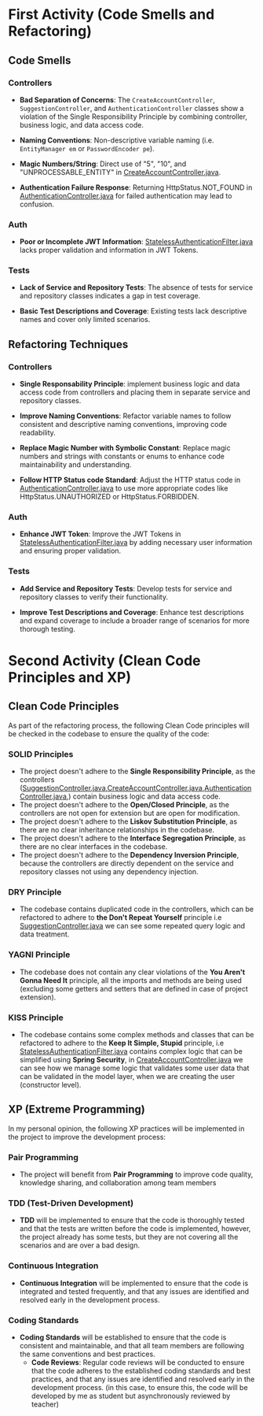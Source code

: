
# First Activity (Code Smells and Refactoring)

## Code Smells

### Controllers
- **Bad Separation of Concerns**: The `CreateAccountController`, `SuggestionController`, and `AuthenticationController` classes show a violation of the Single Responsibility Principle by combining controller, business logic, and data access code.

- **Naming Conventions**: Non-descriptive variable naming (i.e. `EntityManager em` or `PasswordEncoder pe`).

- **Magic Numbers/String**: Direct use of "5", "10", and "UNPROCESSABLE_ENTITY" in [CreateAccountController.java](src%2Fmain%2Fjava%2Foutout%2Fcontroller%2FCreateAccountController.java).

- **Authentication Failure Response**: Returning HttpStatus.NOT_FOUND in [AuthenticationController.java](src%2Fmain%2Fjava%2Foutout%2Fcontroller%2FAuthenticationController.java) for failed authentication may lead to confusion.

### Auth
- **Poor or Incomplete JWT Information**: [StatelessAuthenticationFilter.java](src%2Fmain%2Fjava%2Foutout%2Fsecurity%2FStatelessAuthenticationFilter.java) lacks proper validation and information in JWT Tokens.

### Tests
- **Lack of Service and Repository Tests**: The absence of tests for service and repository classes indicates a gap in test coverage.

- **Basic Test Descriptions and Coverage**: Existing tests lack descriptive names and cover only limited scenarios.

## Refactoring Techniques 

### Controllers
- **Single Responsability Principle**: implement business logic and data access code from controllers and placing them in separate service and repository classes.

- **Improve Naming Conventions**: Refactor variable names to follow consistent and descriptive naming conventions, improving code readability.

- **Replace Magic Number with Symbolic Constant**: Replace magic numbers and strings with constants or enums to enhance code maintainability and understanding.

- **Follow HTTP Status code Standard**: Adjust the HTTP status code in [AuthenticationController.java](src%2Fmain%2Fjava%2Foutout%2Fcontroller%2FAuthenticationController.java) to use more appropriate codes like HttpStatus.UNAUTHORIZED or HttpStatus.FORBIDDEN.

### Auth
- **Enhance JWT Token**: Improve the JWT Tokens in [StatelessAuthenticationFilter.java](src%2Fmain%2Fjava%2Foutout%2Fsecurity%2FStatelessAuthenticationFilter.java) by adding necessary user information and ensuring proper validation.

### Tests
- **Add Service and Repository Tests**: Develop tests for service and repository classes to verify their functionality.

- **Improve Test Descriptions and Coverage**: Enhance test descriptions and expand coverage to include a broader range of scenarios for more thorough testing.

# Second Activity (Clean Code Principles and XP)

## Clean Code Principles

As part of the refactoring process, the following Clean Code principles will be checked in the codebase to ensure the quality of the code:

### SOLID Principles
- The project doesn't adhere to the **Single Responsibility Principle**, as the controllers ([SuggestionController.java](src%2Fmain%2Fjava%2Foutout%2Fcontroller%2FSuggestionController.java),[CreateAccountController.java](src%2Fmain%2Fjava%2Foutout%2Fcontroller%2FCreateAccountController.java),[AuthenticationController.java](src%2Fmain%2Fjava%2Foutout%2Fcontroller%2FAuthenticationController.java),) contain business logic and data access code.
- The project doesn't adhere to the **Open/Closed Principle**, as the controllers are not open for extension but are open for modification.
- The project doesn't adhere to the **Liskov Substitution Principle**, as there are no clear inheritance relationships in the codebase.
- The project doesn't adhere to the **Interface Segregation Principle**, as there are no clear interfaces in the codebase.
- The project doesn't adhere to the **Dependency Inversion Principle**, because the controllers are directly dependent on the service and repository classes not using any dependency injection.

### DRY Principle
- The codebase contains duplicated code in the controllers, which can be refactored to adhere to **the Don't Repeat Yourself** principle i.e [SuggestionController.java](src%2Fmain%2Fjava%2Foutout%2Fcontroller%2FSuggestionController.java) we can see some repeated query logic and data treatment.

### YAGNI Principle
- The codebase does not contain any clear violations of the **You Aren't Gonna Need It** principle, all the imports and methods are being used (excluding some getters and setters that are defined in case of project extension).

### KISS Principle
- The codebase contains some complex methods and classes that can be refactored to adhere to the **Keep It Simple, Stupid** principle, i.e [StatelessAuthenticationFilter.java](src%2Fmain%2Fjava%2Foutout%2Fsecurity%2FStatelessAuthenticationFilter.java) contains complex logic that can be simplified using **Spring Security**, in [CreateAccountController.java](src%2Fmain%2Fjava%2Foutout%2Fcontroller%2FCreateAccountController.java) we can see how we manage some logic that validates some user data that can be validated in the model layer, when we are creating the user (constructor level).

## XP (Extreme Programming)

In my personal opinion, the following XP practices will be implemented in the project to improve the development process:

### Pair Programming
- The project will benefit from **Pair Programming** to improve code quality, knowledge sharing, and collaboration among team members 
### TDD (Test-Driven Development)
- **TDD** will be implemented to ensure that the code is thoroughly tested and that the tests are written before the code is implemented, however, the project already has some tests, but they are not covering all the scenarios and are over a bad design.
### Continuous Integration
- **Continuous Integration** will be implemented to ensure that the code is integrated and tested frequently, and that any issues are identified and resolved early in the development process.
### Coding Standards
- **Coding Standards** will be established to ensure that the code is consistent and maintainable, and that all team members are following the same conventions and best practices.
  - **Code Reviews**: Regular code reviews will be conducted to ensure that the code adheres to the established coding standards and best practices, and that any issues are identified and resolved early in the development process. (in this case, to ensure this, the code will be developed by me as student but asynchronously reviewed by teacher)
